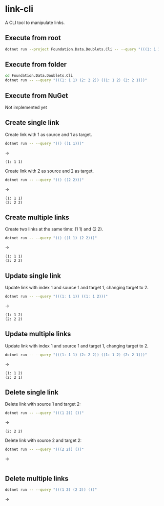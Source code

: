 # link-cli
A CLI tool to manipulate links.

## Execute from root

```bash
dotnet run --project Foundation.Data.Doublets.Cli -- --query "(((1: 1 1) (2: 2 2)) ((1: 1 2) (2: 2 1)))"
```

## Execute from folder

```bash
cd Foundation.Data.Doublets.Cli
dotnet run -- --query "(((1: 1 1) (2: 2 2)) ((1: 1 2) (2: 2 1)))"
```

## Execute from NuGet

Not implemented yet

## Create single link

Create link with 1 as source and 1 as target.

```bash
dotnet run -- --query "(() ((1 1)))"
```
→
```
(1: 1 1)
```

Create link with 2 as source and 2 as target.

```bash
dotnet run -- --query "(() ((2 2)))"
```
→
```
(1: 1 1)
(2: 2 2)
```

## Create multiple links

Create two links at the same time: (1 1) and (2 2).

```bash
dotnet run -- --query "(() ((1 1) (2 2)))"
```
→
```
(1: 1 1)
(2: 2 2)
```

## Update single link

Update link with index 1 and source 1 and target 1, changing target to 2.

```bash
dotnet run -- --query "(((1: 1 1)) ((1: 1 2)))"
```
→
```
(1: 1 2)
(2: 2 2)
```

## Update multiple links

Update link with index 1 and source 1 and target 1, changing target to 2.

```bash
dotnet run -- --query "(((1: 1 1) (2: 2 2)) ((1: 1 2) (2: 2 1)))"
```
→
```
(1: 1 2)
(2: 2 1)
```

## Delete single link

Delete link with source 1 and target 2:

```bash
dotnet run -- --query "(((1 2)) ())"
```
→
```
(2: 2 2)
```

Delete link with source 2 and target 2:

```bash
dotnet run -- --query "(((2 2)) ())"
```
→
```
```

## Delete multiple links

```bash
dotnet run -- --query "(((1 2) (2 2)) ())"
```
→
```
```
